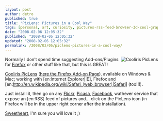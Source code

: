 ```yaml
---
layout: post
author: detro
published: true
title: "PicLens: Pictures in a Cool Way"
tags: [personal, art, curiosity, pictures-rss-feed-browser-3d-cool-graphics-plugins-addo]
date: "2008-02-06 12:05:32"
published: "2008-02-06 12:05:32"
updated: "2008-02-06 12:05:32"
permalink: /2008/02/06/piclens-pictures-in-a-cool-way/
---
```


<img src="http://www.cooliris.com/site/images/home-piclens-icon.png" alt="Cooliris PicLens" align="right" />
Normally I don't spend time suggesting Add-ons/Plugins for <a href="http://www.mozilla.org/firefox/">Firefox</a> or other stuff like that, but this is GREAT!

<a href="http://www.piclens.com">Cooliris PicLens</a> (<a href="https://addons.mozilla.org/en-US/firefox/addon/5579">here the Firefox Add-on Page</a>), available on Windows & Mac; working with [en:Internet Explorer|IE], Firefox and [en:http://en.wikipedia.org/wiki/Safari_(web_browser)|Safari] (too!!!).

Just install it, then go on any <a href="http://www.flickr.com">Flickr</a>, <a href="http://picasa.google.com/">Picasa</a>, <a href="http://www.facebook.com/">Facebook</a>, wathever service that expose an [en:RSS] feed of pictures and... click on the PicLens icon (in Firefox will be in the upper right corner after the installation).

<a href="http://strangelelly.wordpress.com/">Sweetheart</a>, I'm sure you will love it ;)
